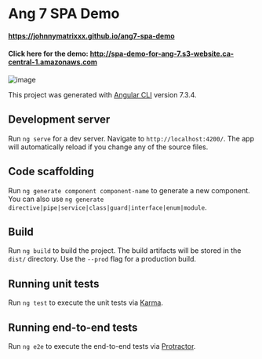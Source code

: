# Ang 7 SPA Demo
#### https://johnnymatrixxx.github.io/ang7-spa-demo
#### Click here for the demo: http://spa-demo-for-ang-7.s3-website.ca-central-1.amazonaws.com

![image](https://user-images.githubusercontent.com/2049888/54093446-ba299500-4376-11e9-848a-28e7fe847f40.png)

This project was generated with [Angular CLI](https://github.com/angular/angular-cli) version 7.3.4.

## Development server

Run `ng serve` for a dev server. Navigate to `http://localhost:4200/`. The app will automatically reload if you change any of the source files.

## Code scaffolding

Run `ng generate component component-name` to generate a new component. You can also use `ng generate directive|pipe|service|class|guard|interface|enum|module`.

## Build

Run `ng build` to build the project. The build artifacts will be stored in the `dist/` directory. Use the `--prod` flag for a production build.

## Running unit tests

Run `ng test` to execute the unit tests via [Karma](https://karma-runner.github.io).

## Running end-to-end tests

Run `ng e2e` to execute the end-to-end tests via [Protractor](http://www.protractortest.org/).

